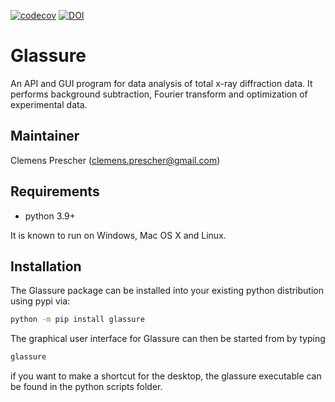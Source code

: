 [![codecov](https://codecov.io/gh/CPrescher/Glassure/graph/badge.svg?token=H7XYCD78TT)](https://codecov.io/gh/CPrescher/Glassure)
[![DOI](https://zenodo.org/badge/24698239.svg)](https://zenodo.org/badge/latestdoi/24698239)

# Glassure


An API and GUI program for data analysis of total x-ray diffraction data.
It performs background subtraction, Fourier transform and optimization of
experimental data.

## Maintainer

Clemens Prescher (clemens.prescher@gmail.com)

## Requirements

- python 3.9+

It is known to run on Windows, Mac OS X and Linux.

## Installation

The Glassure package can be installed into your existing python distribution using pypi via:

```bash
python -m pip install glassure
```

The graphical user interface for Glassure can then be started from by typing
```bash
glassure
```

if you want to make a shortcut for the desktop, the glassure executable can be found in the 
python scripts folder.  




